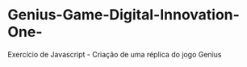 # Genius-Game-Digital-Innovation-One-
Exercício de Javascript - Criação de uma réplica do jogo Genius
